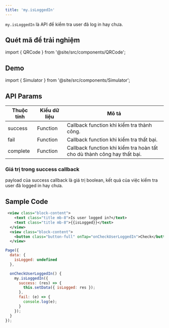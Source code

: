 ```yaml
---
title: 'my.isLoggedIn'
---
```


`my.isLoggedIn` là API để kiểm tra user đã log in hay chưa.

## Quét mã để trải nghiệm

import { QRCode } from '@site/src/components/QRCode';

<QRCode page="pages/api/is-user-logged/index" />

## Demo

import { Simulator } from '@site/src/components/Simulator';

<Simulator page="pages/api/is-user-logged/index" />

## API Params

| Thuộc tính | Kiểu dữ liệu | Mô tả                                                                   |
| ---------- | ------------ | ----------------------------------------------------------------------- |
| success    | Function     | Callback function khi kiểm tra thành công.                              |
| fail       | Function     | Callback function khi kiểm tra thất bại.                                |
| complete   | Function     | Callback function khi kiểm tra hoàn tất cho dù thành công hay thất bại. |

### Giá trị trong success callback

payload của success callback là giá trị boolean, kết quả của việc kiểm tra user đã logged in hay chưa.

## Sample Code

```xml
 <view class="block-content">
    <text class="title mb-8">Is user logged in?</text>
    <text class="title mb-8">{{isLogged}}</text>
  </view>
  <view class="block-content">
    <button class="button-full" onTap="onCheckUserLoggedIn">Check</button>
  </view>
```

```js
Page({
  data: {
    isLogged: undefined
  },

  onCheckUserLoggedIn() {
    my.isLoggedIn({
      success: (res) => {
        this.setData({ isLogged: res });
      },
      fail: (e) => {
        console.log(e);
      }
    });
  }
});
```
